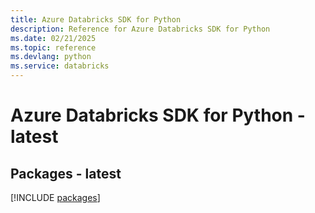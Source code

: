 ```yaml
---
title: Azure Databricks SDK for Python
description: Reference for Azure Databricks SDK for Python
ms.date: 02/21/2025
ms.topic: reference
ms.devlang: python
ms.service: databricks
---
```

# Azure Databricks SDK for Python - latest
## Packages - latest
[!INCLUDE [packages](databricks-index.md)]